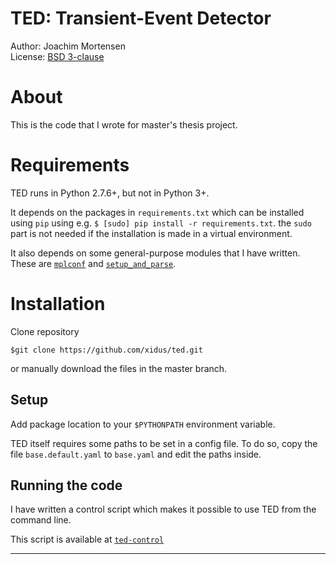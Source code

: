 
# TED: Transient-Event Detector

Author: Joachim Mortensen  
License: [BSD 3-clause](http://opensource.org/licenses/BSD-3-Clause)

# About

This is the code that I wrote for master's thesis project.

# Requirements

TED runs in Python 2.7.6+, but not in Python 3+.

It depends on the packages in `requirements.txt` which can be installed using `pip` using e.g. `$ [sudo] pip install -r requirements.txt`. the `sudo` part is not needed if the installation is made in a virtual environment.

It also depends on some general-purpose modules that I have written. These are [`mplconf`](https://github.com/xidus/mplconf) and [`setup_and_parse`](https://github.com/xidus/setup_and_parse).

# Installation

Clone repository

    $git clone https://github.com/xidus/ted.git

or manually download the files in the master branch.

## Setup

Add package location to your `$PYTHONPATH` environment variable.

TED itself requires some paths to be set in a config file. 
To do so, copy the file `base.default.yaml` to `base.yaml` and edit the paths inside.

## Running the code

I have written a control script which makes it possible to use TED from the command line.

This script is available at [`ted-control`](https://github.com/xidus/ted-control)


---




